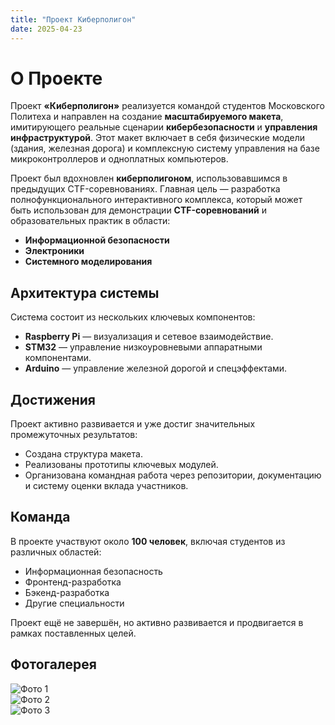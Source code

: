 ```yaml
---
title: "Проект Киберполигон"
date: 2025-04-23
---
```


# О Проекте

Проект **«Киберполигон»** реализуется командой студентов Московского Политеха и направлен на создание **масштабируемого макета**, имитирующего реальные сценарии **кибербезопасности** и **управления инфраструктурой**. Этот макет включает в себя физические модели (здания, железная дорога) и комплексную систему управления на базе микроконтроллеров и одноплатных компьютеров.

Проект был вдохновлен **киберполигоном**, использовавшимся в предыдущих CTF-соревнованиях. Главная цель — разработка полнофункционального интерактивного комплекса, который может быть использован для демонстрации **CTF-соревнований** и образовательных практик в области:

- **Информационной безопасности**
- **Электроники**
- **Системного моделирования**

## Архитектура системы

Система состоит из нескольких ключевых компонентов:

- **Raspberry Pi** — визуализация и сетевое взаимодействие.
- **STM32** — управление низкоуровневыми аппаратными компонентами.
- **Arduino** — управление железной дорогой и спецэффектами.

## Достижения

Проект активно развивается и уже достиг значительных промежуточных результатов:

- Создана структура макета.
- Реализованы прототипы ключевых модулей.
- Организована командная работа через репозитории, документацию и систему оценки вклада участников.

## Команда

В проекте участвуют около **100 человек**, включая студентов из различных областей:

- Информационная безопасность
- Фронтенд-разработка
- Бэкенд-разработка
- Другие специальности

Проект ещё не завершён, но активно развивается и продвигается в рамках поставленных целей.

## Фотогалерея

<!-- Swiper -->
<div class="swiper-container">
  <div class="swiper-wrapper">
    <div class="swiper-slide">
      <img src="/images/about_project1.jpg" alt="Фото 1" style="max-height: 300px; object-fit: cover; width: auto;">
    </div>
    <div class="swiper-slide">
      <img src="/images/about_project2.jpg" alt="Фото 2" style="max-height: 300px; object-fit: cover; width: auto;">
    </div>
    <div class="swiper-slide">
      <img src="/images/about_project3.jpg" alt="Фото 3" style="max-height: 300px; object-fit: cover; width: auto;">
    </div>
  </div>

  <!-- Кнопки навигации -->
  <div class="swiper-button-next"></div>
  <div class="swiper-button-prev"></div>
</div>

<!-- Подключение стилей Swiper -->
<link rel="stylesheet" href="https://unpkg.com/swiper/swiper-bundle.min.css">

<!-- Подключение скрипта Swiper -->
<script src="https://unpkg.com/swiper/swiper-bundle.min.js"></script>

<!-- Инициализация Swiper -->
<script>
  var swiper = new Swiper('.swiper-container', {
    slidesPerView: 1,
    spaceBetween: 10,
    navigation: {
      nextEl: '.swiper-button-next',
      prevEl: '.swiper-button-prev',
    },
  });
</script>

